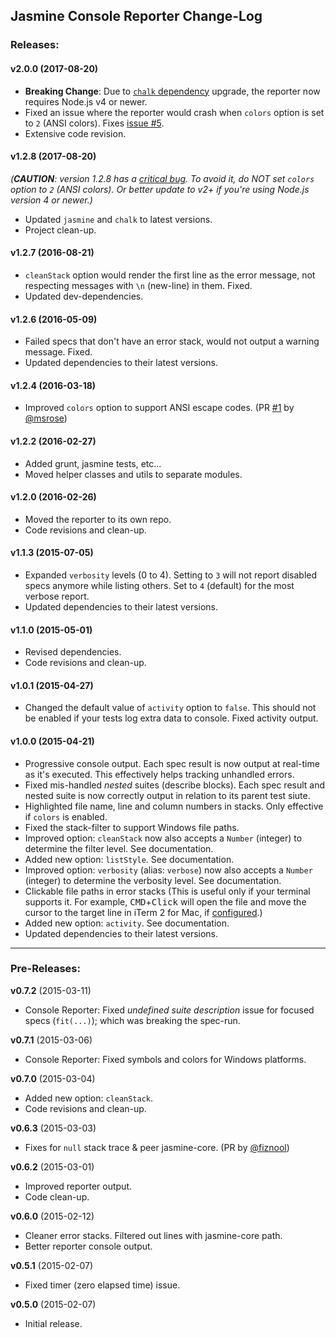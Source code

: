 ## Jasmine Console Reporter Change-Log

### Releases:

#### **v2.0.0** (2017-08-20)

- **Breaking Change**: Due to [`chalk` dependency](https://github.com/chalk/chalk/releases/tag/v2.0.0) upgrade, the reporter now requires Node.js v4 or newer.
- Fixed an issue where the reporter would crash when `colors` option is set to `2` (ANSI colors). Fixes [issue #5](https://github.com/onury/jasmine-console-reporter/issues/5).
- Extensive code revision.

#### **v1.2.8** (2017-08-20)

_(**CAUTION**: version 1.2.8 has a [critical bug](https://github.com/onury/jasmine-console-reporter/issues/5). To avoid it, do NOT set `colors` option to `2` (ANSI colors). Or better update to v2+ if you're using Node.js version 4 or newer.)_
+ Updated `jasmine` and `chalk` to latest versions.
+ Project clean-up.


#### **v1.2.7** (2016-08-21)

- `cleanStack` option would render the first line as the error message, not respecting messages with `\n` (new-line) in them. Fixed.
- Updated dev-dependencies.

#### **v1.2.6** (2016-05-09)

- Failed specs that don't have an error stack, would not output a warning message. Fixed.
- Updated dependencies to their latest versions.

#### **v1.2.4** (2016-03-18)

- Improved `colors` option to support ANSI escape codes. (PR [#1](https://github.com/onury/jasmine-console-reporter/pull/1) by [@msrose](https://github.com/msrose))

#### **v1.2.2** (2016-02-27)

- Added grunt, jasmine tests, etc...
- Moved helper classes and utils to separate modules.

#### **v1.2.0** (2016-02-26)

- Moved the reporter to its own repo.
- Code revisions and clean-up.

#### **v1.1.3** (2015-07-05)

- Expanded `verbosity` levels (0 to 4). Setting to `3` will not report disabled specs anymore while listing others. Set to `4` (default) for the most verbose report.
- Updated dependencies to their latest versions.

#### **v1.1.0** (2015-05-01)

- Revised dependencies.
- Code revisions and clean-up.

#### **v1.0.1** (2015-04-27)

- Changed the default value of `activity` option to `false`. This should not be enabled if your tests log extra data to console. Fixed activity output.

#### **v1.0.0** (2015-04-21)

- Progressive console output. Each spec result is now output at real-time as it's executed. This effectively helps tracking unhandled errors.
- Fixed mis-handled _nested_ suites (describe blocks). Each spec result and nested suite is now correctly output in relation to its parent test siute.
- Highlighted file name, line and column numbers in stacks. Only effective if `colors` is enabled.
- Fixed the stack-filter to support Windows file paths.
- Improved option: `cleanStack` now also accepts a `Number` (integer) to determine the filter level. See documentation.
- Added new option: `listStyle`. See documentation.
- Improved option: `verbosity` (alias: `verbose`) now also accepts a `Number` (integer) to determine the verbosity level. See documentation.
- Clickable file paths in error stacks (This is useful only if your terminal supports it. For example, <kbd>CMD</kbd>+<kbd>Click</kbd> will open the file and move the cursor to the target line in iTerm 2 for Mac, if [configured](http://adrian-philipp.com/post/iterm-jumpto-sublimetext).)
- Added new option: `activity`. See documentation.
- Updated dependencies to their latest versions.

---

### Pre-Releases:

**v0.7.2** (2015-03-11)
- Console Reporter: Fixed *undefined suite description* issue for focused specs (`fit(...)`); which was breaking the spec-run.

**v0.7.1** (2015-03-06)
- Console Reporter: Fixed symbols and colors for Windows platforms.

**v0.7.0** (2015-03-04)
- Added new option: `cleanStack`.
- Code revisions and clean-up.

**v0.6.3** (2015-03-03)
- Fixes for `null` stack trace & peer jasmine-core. (PR by [@fiznool](https://github.com/fiznool))

**v0.6.2** (2015-03-01)
- Improved reporter output.
- Code clean-up.

**v0.6.0** (2015-02-12)
- Cleaner error stacks. Filtered out lines with jasmine-core path.
- Better reporter console output.

**v0.5.1** (2015-02-07)
- Fixed timer (zero elapsed time) issue.

**v0.5.0** (2015-02-07)
- Initial release.
